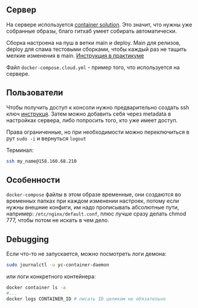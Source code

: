 ## Сервер

На сервере используется [container solution](https://cloud.yandex.ru/docs/cos/). Это значит, что нужны уже собранные образы, благо гитхаб умеет собирать автоматически.

Сборка настроена на пуш в ветки main и deploy. Main для релизов, deploy для спама тестовыми сборками, чтобы каждый раз не тащить мелкие изменения в main. [Инструкция в практикуме](https://practicum.yandex.ru/learn/middle-frontend/courses/e45affa2-2b3d-483e-b7a3-f09b1030d749/sprints/93755/topics/fd99bf9b-add4-4c92-b70d-739d7ecc5418/lessons/d5c7fd34-a7ef-413b-8d86-c6314021ec5a/)

Файл `docker-compose.cloud.yml` - пример того, что используется на сервере.

## Пользователи

Чтобы получить доступ к консоли нужно предварительно создать ssh ключ [инструкця](https://juniper-gambler-ec4.notion.site/7eee4ddf74944b9fa55c77feca7f5b95). Затем можно добавить себя через metadata в настройках сервера, либо попросить того, кто уже имеет доступ.

Права ограниченные, но при необходимости можно переключиться в рут `sudo -i` и вернуться `logout`

Терминал:

```bash
ssh my_name@158.160.68.210
```

## Особенности

`docker-compose` файлы в этом образе временные, они создаются во временных папках при каждом изменении настроек, потому если нужны внешние конфиги, им надо прописывать абсолютные пути, например: `/etc/nginx/default.conf`, плюс лучше сразу делать chmod 777, чтобы потом не искать в чем дело.

## Debugging

Если что-то не запускается, можно посмотреть логи демона:

```bash
sudo journalctl -u yc-container-daemon
```

или логи конкретного контейнера:

```bash
docker container ls -a
#...
docker logs CONTAINER_ID # писать ID целиком не обязательно
```
